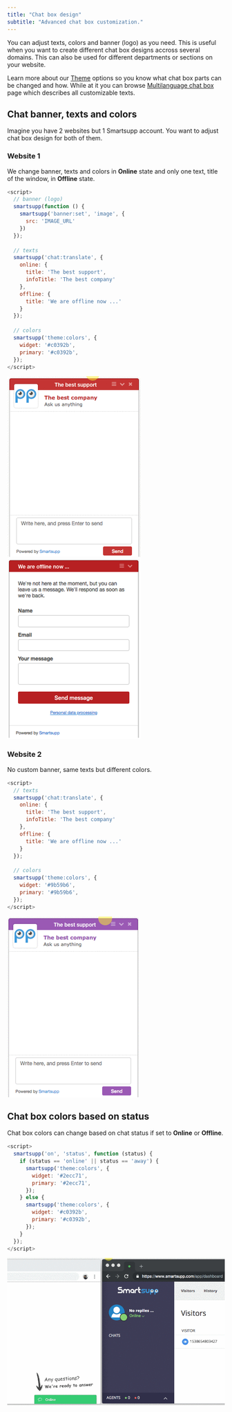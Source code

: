 ```yaml
---
title: "Chat box design"
subtitle: "Advanced chat box customization."
---
```


You can adjust texts, colors and banner (logo) as you need. This is useful when you want to create different chat box designs accross several domains. This can also be used for different departments or sections on your website.

Learn more about our [Theme](/docs/javascript-api/theme/) options so you know what chat box parts can be changed and how. While at it you can browse [Multilanguage chat box](/docs/examples/multilanguage-chat-box/) page which describes all customizable texts.

## Chat banner, texts and colors

Imagine you have 2 websites but 1 Smartsupp account. You want to adjust chat box design for both of them.

### Website 1

We change banner, texts and colors in **Online** state and only one text, title of the window, in **Offline** state.

```js
<script>
  // banner (logo)
  smartsupp(function () {
    smartsupp('banner:set', 'image', {
      src: 'IMAGE_URL'
    })
  });

  // texts
  smartsupp('chat:translate', {
    online: {
      title: 'The best support',
      infoTitle: 'The best company'
    },
    offline: {
      title: 'We are offline now ...'
    }
  });

  // colors
  smartsupp('theme:colors', {
    widget: '#c0392b',
    primary: '#c0392b',
  });
</script>
```

![design 01 online](/assets/img/docs/chat-box-design/design-01-online.gif)
![design 01 offline](/assets/img/docs/chat-box-design/design-01-offline.png)

### Website 2

No custom banner, same texts but different colors.

```js
<script>
  // texts
  smartsupp('chat:translate', {
    online: {
      title: 'The best support',
      infoTitle: 'The best company'
    },
    offline: {
      title: 'We are offline now ...'
    }
  });

  // colors
  smartsupp('theme:colors', {
    widget: '#9b59b6',
    primary: '#9b59b6',
  });
</script>
```

![design 02 different colors](/assets/img/docs/chat-box-design/design-02-diffrent-colors.gif)

## Chat box colors based on status

Chat box colors can change based on chat status if set to **Online** or **Offline**.

```js
<script>
  smartsupp('on', 'status', function (status) {
    if (status == 'online' || status == 'away') {
      smartsupp('theme:colors', {
        widget: '#2ecc71',
        primary: '#2ecc71',
      });
    } else {
      smartsupp('theme:colors', {
        widget: '#c0392b',
        primary: '#c0392b',
      });
    }
  });
</script>
```

![colors status online offline](/assets/img/docs/chat-box-design/colors-status-online-offline.gif)